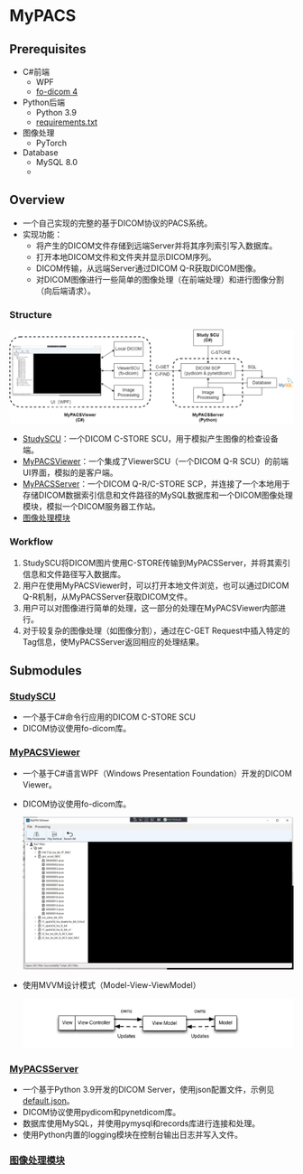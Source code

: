 # MyPACS

## Prerequisites

- C\#前端
  - WPF
  - [fo-dicom 4](https://fo-dicom.github.io/dev/v4/)
- Python后端
  - Python 3.9
  - [requirements.txt](./MyPACSServer/requirements.txt)
- 图像处理
  - PyTorch
- Database
  - MySQL 8.0
  - 

## Overview

- 一个自己实现的完整的基于DICOM协议的PACS系统。
- 实现功能：
  - 将产生的DICOM文件存储到远端Server并将其序列索引写入数据库。
  - 打开本地DICOM文件和文件夹并显示DICOM序列。
  - DICOM传输，从远端Server通过DICOM Q-R获取DICOM图像。
  - 对DICOM图像进行一些简单的图像处理（在前端处理）和进行图像分割（向后端请求）。
  

### Structure

![MyPACS.drawio](./images/MyPACS.png)

- [StudySCU](./studySCU)：一个DICOM C-STORE SCU，用于模拟产生图像的检查设备端。
- [MyPACSViewer](./MyPACSViewer)：一个集成了ViewerSCU（一个DICOM Q-R SCU）的前端UI界面，模拟的是客户端。
- [MyPACSServer](./MyPACSServer)：一个DICOM Q-R/C-STORE SCP，并连接了一个本地用于存储DICOM数据索引信息和文件路径的MySQL数据库和一个DICOM图像处理模块，模拟一个DICOM服务器工作站。
- [图像处理模块](./MyPACSServer/processing)

### Workflow

1. StudySCU将DICOM图片使用C-STORE传输到MyPACSServer，并将其索引信息和文件路径写入数据库。
2. 用户在使用MyPACSViewer时，可以打开本地文件浏览，也可以通过DICOM Q-R机制，从MyPACSServer获取DICOM文件。
3. 用户可以对图像进行简单的处理，这一部分的处理在MyPACSViewer内部进行。
4. 对于较复杂的图像处理（如图像分割），通过在C-GET Request中插入特定的Tag信息，使MyPACSServer返回相应的处理结果。



## Submodules

### [StudySCU](./StudySCU)

- 一个基于C\#命令行应用的DICOM C-STORE SCU
- DICOM协议使用fo-dicom库。

### [MyPACSViewer](./MyPACSViewer)

- 一个基于C\#语言WPF（Windows Presentation Foundation）开发的DICOM Viewer。

- DICOM协议使用fo-dicom库。

  ![image-20211119112618344](./images/ui.png)

- 使用MVVM设计模式（Model-View-ViewModel）

  <img src="./images/mvvm.png" alt="img" style="zoom: 150%;" />

### [MyPACSServer](./MyPACSServer)

- 一个基于Python 3.9开发的DICOM Server，使用json配置文件，示例见[default.json](./MyPACSServer/default.json)。
- DICOM协议使用pydicom和pynetdicom库。
- 数据库使用MySQL，并使用pymysql和records库进行连接和处理。
- 使用Python内置的logging模块在控制台输出日志并写入文件。



### [图像处理模块](./MyPACSServer/processing)



